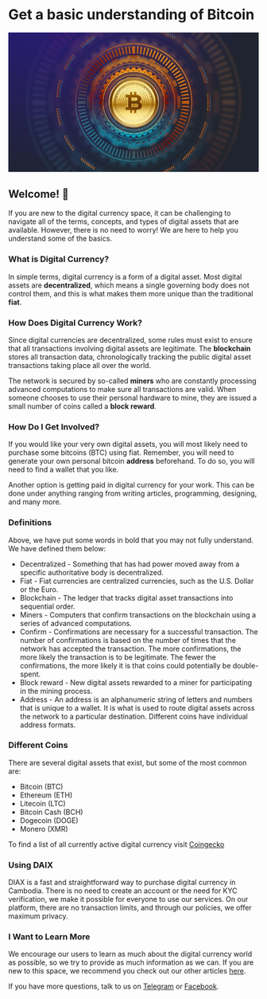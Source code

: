 # Get a basic understanding of Bitcoin

![image](./what-is-btc.jpg)

## Welcome! 👋

If you are new to the digital currency space, it can be challenging to navigate all of the terms, concepts, and types of digital assets that are available. However, there is no need to worry! We are here to help you understand some of the basics.

### What is Digital Currency?

In simple terms, digital currency is a form of a digital asset. Most digital assets are **decentralized**, which means a single governing body does not control them, and this is what makes them more unique than the traditional **fiat**.

### How Does Digital Currency Work?

Since digital currencies are decentralized, some rules must exist to ensure that all transactions involving digital assets are legitimate. The **blockchain** stores all transaction data, chronologically tracking the public digital asset transactions taking place all over the world.

The network is secured by so-called **miners** who are constantly processing advanced computations to make sure all transactions are valid. When someone chooses to use their personal hardware to mine, they are issued a small number of coins called a **block reward**.

### How Do I Get Involved?

If you would like your very own digital assets, you will most likely need to purchase some bitcoins (BTC) using fiat. Remember, you will need to generate your own personal bitcoin **address** beforehand. To do so, you will need to find a wallet that you like.

Another option is getting paid in digital currency for your work. This can be done under anything ranging from writing articles, programming, designing, and many more.

### Definitions

Above, we have put some words in bold that you may not fully understand. We have defined them below:

- Decentralized - Something that has had power moved away from a specific authoritative body is decentralized.
- Fiat - Fiat currencies are centralized currencies, such as the U.S. Dollar or the Euro.
- Blockchain - The ledger that tracks digital asset transactions into sequential order.
- Miners - Computers that confirm transactions on the blockchain using a series of advanced computations.
- Confirm - Confirmations are necessary for a successful transaction. The number of confirmations is based on the number of times that the network has accepted the transaction. The more confirmations, the more likely the transaction is to be legitimate. The fewer the confirmations, the more likely it is that coins could potentially be double-spent.
- Block reward - New digital assets rewarded to a miner for participating in the mining process.
- Address - An address is an alphanumeric string of letters and numbers that is unique to a wallet. It is what is used to route digital assets across the network to a particular destination. Different coins have individual address formats.

### Different Coins

There are several digital assets that exist, but some of the most common are:

- Bitcoin (BTC)
- Ethereum (ETH)
- Litecoin (LTC)
- Bitcoin Cash (BCH)
- Dogecoin (DOGE)
- Monero (XMR)

To find a list of all currently active digital currency visit [Coingecko](https://www.coingecko.com/)

### Using DAIX

DIAX is a fast and straightforward way to purchase digital currency in Cambodia. There is no need to create an account or the need for KYC verification, we make it possible for everyone to use our services. On our platform, there are no transaction limits, and through our policies, we offer maximum privacy.

### I Want to Learn More

We encourage our users to learn as much about the digital currency world as possible, so we try to provide as much information as we can. If you are new to this space, we recommend you check out our other articles [here](https://daix.co).

If you have more questions, talk to us on <a href="https://t.me/daixco" target="_blank">Telegram</a> or <a href="https://m.me/daixcambodia" target="_blank">Facebook</a>.
